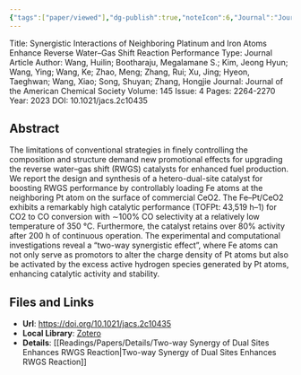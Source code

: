 ```yaml
---
{"tags":["paper/viewed"],"dg-publish":true,"noteIcon":6,"Journal":"Journal of the American Chemical Society","Year":2023,"DOI":"10.1021/jacs.2c10435","date":"2023-08-25T23:48","update":"2023-08-26T21:04","permalink":"/readings/papers/brief-info/synergistic-interactions-of-neighboring-platinum-and-iron-atoms-enhance-reverse-water-gas-shift-reaction-performance/","dgPassFrontmatter":true,"created":"2023-08-25T23:48","updated":"2023-08-26T21:04"}
---
```



Title: Synergistic Interactions of Neighboring Platinum and Iron Atoms Enhance Reverse Water–Gas Shift Reaction Performance
Type: Journal Article
Author: Wang, Huilin; Bootharaju, Megalamane S.; Kim, Jeong Hyun; Wang, Ying; Wang, Ke; Zhao, Meng; Zhang, Rui; Xu, Jing; Hyeon, Taeghwan; Wang, Xiao; Song, Shuyan; Zhang, Hongjie
Journal: Journal of the American Chemical Society
Volume: 145
Issue: 4
Pages: 2264-2270
Year: 2023
DOI: 10.1021/jacs.2c10435

## Abstract

The limitations of conventional strategies in finely controlling the composition and structure demand new promotional effects for upgrading the reverse water–gas shift (RWGS) catalysts for enhanced fuel production. We report the design and synthesis of a hetero-dual-site catalyst for boosting RWGS performance by controllably loading Fe atoms at the neighboring Pt atom on the surface of commercial CeO2. The Fe–Pt/CeO2 exhibits a remarkably high catalytic performance (TOFPt: 43,519 h–1) for CO2 to CO conversion with ∼100% CO selectivity at a relatively low temperature of 350 °C. Furthermore, the catalyst retains over 80% activity after 200 h of continuous operation. The experimental and computational investigations reveal a “two-way synergistic effect”, where Fe atoms can not only serve as promotors to alter the charge density of Pt atoms but also be activated by the excess active hydrogen species generated by Pt atoms, enhancing catalytic activity and stability.

## Files and Links

- **Url**: https://doi.org/10.1021/jacs.2c10435
- **Local Library**: [Zotero](zotero://select/library/items/MASV7X98)
- **Details**: [[Readings/Papers/Details/Two-way Synergy of Dual Sites Enhances RWGS Reaction\|Two-way Synergy of Dual Sites Enhances RWGS Reaction]]
